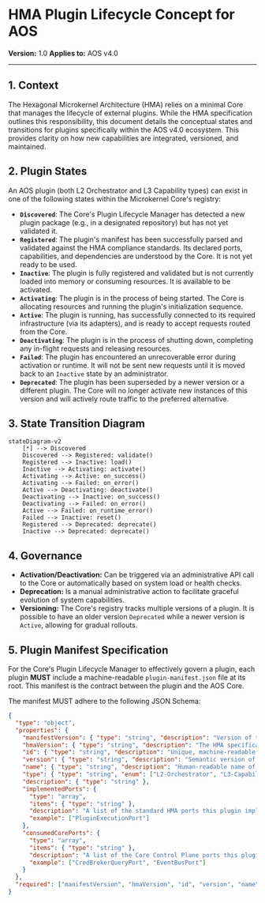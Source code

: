 # HMA Plugin Lifecycle Concept for AOS

**Version:** 1.0
**Applies to:** AOS v4.0

---

## 1. Context

The Hexagonal Microkernel Architecture (HMA) relies on a minimal Core that manages the lifecycle of external plugins. While the HMA specification outlines this responsibility, this document details the conceptual states and transitions for plugins specifically within the AOS v4.0 ecosystem. This provides clarity on how new capabilities are integrated, versioned, and maintained.

## 2. Plugin States

An AOS plugin (both L2 Orchestrator and L3 Capability types) can exist in one of the following states within the Microkernel Core's registry:

*   **`Discovered`**: The Core's Plugin Lifecycle Manager has detected a new plugin package (e.g., in a designated repository) but has not yet validated it.
*   **`Registered`**: The plugin's manifest has been successfully parsed and validated against the HMA compliance standards. Its declared ports, capabilities, and dependencies are understood by the Core. It is not yet ready to be used.
*   **`Inactive`**: The plugin is fully registered and validated but is not currently loaded into memory or consuming resources. It is available to be activated.
*   **`Activating`**: The plugin is in the process of being started. The Core is allocating resources and running the plugin's initialization sequence.
*   **`Active`**: The plugin is running, has successfully connected to its required infrastructure (via its adapters), and is ready to accept requests routed from the Core.
*   **`Deactivating`**: The plugin is in the process of shutting down, completing any in-flight requests and releasing resources.
*   **`Failed`**: The plugin has encountered an unrecoverable error during activation or runtime. It will not be sent new requests until it is moved back to an `Inactive` state by an administrator.
*   **`Deprecated`**: The plugin has been superseded by a newer version or a different plugin. The Core will no longer activate new instances of this version and will actively route traffic to the preferred alternative.

## 3. State Transition Diagram

```mermaid
stateDiagram-v2
    [*] --> Discovered
    Discovered --> Registered: validate()
    Registered --> Inactive: load()
    Inactive --> Activating: activate()
    Activating --> Active: on_success()
    Activating --> Failed: on_error()
    Active --> Deactivating: deactivate()
    Deactivating --> Inactive: on_success()
    Deactivating --> Failed: on_error()
    Active --> Failed: on_runtime_error()
    Failed --> Inactive: reset()
    Registered --> Deprecated: deprecate()
    Inactive --> Deprecated: deprecate()
```

## 4. Governance

*   **Activation/Deactivation:** Can be triggered via an administrative API call to the Core or automatically based on system load or health checks.
*   **Deprecation:** Is a manual administrative action to facilitate graceful evolution of system capabilities.
*   **Versioning:** The Core's registry tracks multiple versions of a plugin. It is possible to have an older version `Deprecated` while a newer version is `Active`, allowing for gradual rollouts.

## 5. Plugin Manifest Specification

For the Core's Plugin Lifecycle Manager to effectively govern a plugin, each plugin **MUST** include a machine-readable `plugin-manifest.json` file at its root. This manifest is the contract between the plugin and the AOS Core.

The manifest MUST adhere to the following JSON Schema:

```json
{
  "type": "object",
  "properties": {
    "manifestVersion": { "type": "string", "description": "Version of the manifest schema itself.", "const": "1.0" },
    "hmaVersion": { "type": "string", "description": "The HMA specification version this plugin is compliant with.", "example": "1.3" },
    "id": { "type": "string", "description": "Unique, machine-readable ID for the plugin.", "example": "AOS-WardleyMapPlugin" },
    "version": { "type": "string", "description": "Semantic version of the plugin.", "example": "1.2.0" },
    "name": { "type": "string", "description": "Human-readable name of the plugin." },
    "type": { "type": "string", "enum": ["L2-Orchestrator", "L3-Capability"], "description": "The HMA type of the plugin." },
    "description": { "type": "string" },
    "implementedPorts": {
      "type": "array",
      "items": { "type": "string" },
      "description": "A list of the standard HMA ports this plugin implements.",
      "example": ["PluginExecutionPort"]
    },
    "consumedCorePorts": {
      "type": "array",
      "items": { "type": "string" },
      "description": "A list of the Core Control Plane ports this plugin requires.",
      "example": ["CredBrokerQueryPort", "EventBusPort"]
    }
  },
  "required": ["manifestVersion", "hmaVersion", "id", "version", "name", "type"]
}
``` 